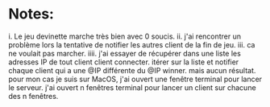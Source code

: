 # Notes:
i. Le jeu devinette marche très bien avec 0 soucis.
ii. j'ai rencontrer un problème lors la tentative de notifier les autres client de la fin de jeu.
iii. ca ne voulait pas marcher.
iiii. j'ai essayer de récupérer dans une liste les adresses IP de tout client client connecter.
itérer sur la liste et notifier chaque client qui a une @IP différente du @IP winner.
mais aucun résultat.
pour mon cas je suis sur MacOS, j'ai ouvert une fenêtre terminal pour lancer le serveur.
j'ai ouvert n fenêtres terminal pour lancer un client sur chacune des n fenêtres.

